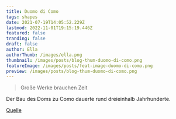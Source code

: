 ```yaml
---
title: Duomo di Como
tags: shapes
date: 2021-07-19T14:05:52.229Z
lastmod: 2022-11-01T19:15:19.446Z
featured: false
tranding: false
draft: false
author: Ella
authorThumb: /images/ella.png
thumbnail: /images/posts/blog-thum-duomo-di-como.png
featureImage: /images/posts/feat-image-duomo-di-como.png
preview: /images/posts/blog-thum-duomo-di-como.png
---
```


> Große Werke brauchen Zeit

Der Bau des Doms zu Como dauerte rund dreieinhalb Jahrhunderte.

[Quelle](https://www.dercomersee.com/comerdoms.htm)



